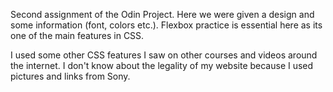 Second assignment of the Odin Project. Here we were given a design and some information (font, colors etc.). Flexbox practice is essential here as its one of the main features in CSS.

I used some other CSS features I saw on other courses and videos around the internet.
I don't know about the legality of my website because I used pictures and links from Sony.